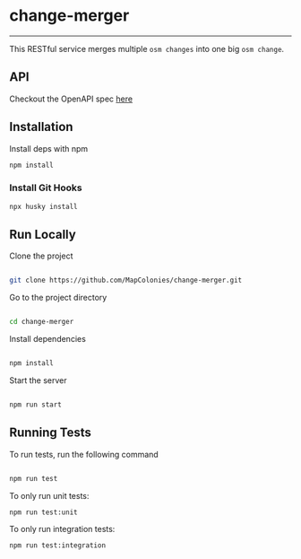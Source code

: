 # change-merger

----------------------------------

This RESTful service merges multiple `osm changes` into one big `osm change`.

## API

Checkout the OpenAPI spec [here](/openapi3.yaml)

## Installation

Install deps with npm

```bash
npm install
```

### Install Git Hooks
```bash
npx husky install
```

## Run Locally

Clone the project

```bash

git clone https://github.com/MapColonies/change-merger.git

```

Go to the project directory

```bash

cd change-merger

```

Install dependencies

```bash

npm install

```

Start the server

```bash

npm run start

```

## Running Tests

To run tests, run the following command

```bash

npm run test

```

To only run unit tests:
```bash
npm run test:unit
```

To only run integration tests:
```bash
npm run test:integration
```
